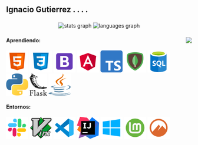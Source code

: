 <h2 align="left">Ignacio Gutierrez . . . . </h2>

###

<div align="center">
  <img src="https://github-readme-stats.vercel.app/api?username=Ignacio-Gutierrez&hide_title=false&hide_rank=false&show_icons=true&include_all_commits=true&count_private=true&disable_animations=false&theme=white&locale=en&hide_border=false" height="150" alt="stats graph"  />
  <img src="https://github-readme-stats.vercel.app/api/top-langs?username=Ignacio-Gutierrez&locale=en&hide_title=false&layout=compact&card_width=320&langs_count=5&theme=white&hide_border=false" height="150" alt="languages graph"  />
</div>

###

<img align="right" height="150" src="https://c.tenor.com/y2JXkY1pXkwAAAAC/tenor.gif"  />

###
<h4>Aprendiendo: </h4>
<p align="left">
	<img style="margin: auto;" src="https://github.com/Ignacio-Gutierrez/Ignacio-Gutierrez/blob/main/Icons/html5.png" alt=html5 width="60" height="60"/> 
	<img style="margin: auto;" src="https://github.com/Ignacio-Gutierrez/Ignacio-Gutierrez/blob/main/Icons/css3.png" alt=css3 width="60" height="60"/> 
	<img style="margin: auto;" src="https://github.com/Ignacio-Gutierrez/Ignacio-Gutierrez/blob/main/Icons/bootstrap.png" alt=bootstrap width="60" height="60"/>
  <img style="margin: auto;" src="https://github.com/Ignacio-Gutierrez/Ignacio-Gutierrez/blob/main/Icons/angular.png" alt=angular width="60" height="60"/>
  <img style="margin: auto;" src="https://github.com/Ignacio-Gutierrez/Ignacio-Gutierrez/blob/main/Icons/typescript.png" alt=typescript width="60" height="60"/>
  <img style="margin: auto;" src="https://github.com/Ignacio-Gutierrez/Ignacio-Gutierrez/blob/main/Icons/mongo.png" alt=mongodb width="60" height="60"/>
  <img style="margin: auto;" src="https://github.com/Ignacio-Gutierrez/Ignacio-Gutierrez/blob/main/Icons/sql.png" alt=sql width="60" height="60"/>
  
  <img style="margin: auto;" src="https://github.com/Ignacio-Gutierrez/Ignacio-Gutierrez/blob/main/Icons/python.png" alt=python width="60" height="60"/>
  <img style="margin: auto;" src="https://github.com/Ignacio-Gutierrez/Ignacio-Gutierrez/blob/main/Icons/flask.png" alt=flask height="60"/>
  
  <img style="margin: auto;" src="https://github.com/Ignacio-Gutierrez/Ignacio-Gutierrez/blob/main/Icons/java.png" alt=java width="60" height="60"/>
</p>

<h4>Entornos: </h4>
<p align="left">
  <img style="margin: auto;" src="https://github.com/Ignacio-Gutierrez/Ignacio-Gutierrez/blob/main/Icons/slack.png" alt=slack width="60" height="60"/>
  <img style="margin: auto;" src="https://github.com/Ignacio-Gutierrez/Ignacio-Gutierrez/blob/main/Icons/vim.png" alt=vim width="60" height="60"/>
  <img style="margin: auto;" src="https://github.com/Ignacio-Gutierrez/Ignacio-Gutierrez/blob/main/Icons/vsc.png" alt=vscode width="60" height="60"/>
  <img style="margin: auto;" src="https://github.com/Ignacio-Gutierrez/Ignacio-Gutierrez/blob/main/Icons/intellij.png" alt=intellij width="60" height="60"/>
  <img style="margin: auto;" src="https://github.com/Ignacio-Gutierrez/Ignacio-Gutierrez/blob/main/Icons/win10.png" alt=w10 width="60" height="60"/>
  <img style="margin: auto;" src="https://github.com/Ignacio-Gutierrez/Ignacio-Gutierrez/blob/main/Icons/linuxmint.png" alt=linuxmint width="60" height="60"/>
  <img style="margin: auto;" src="https://github.com/Ignacio-Gutierrez/Ignacio-Gutierrez/blob/main/Icons/cinnamon.png" alt=cinnamon width="60" height="60"/>
</p>



###
